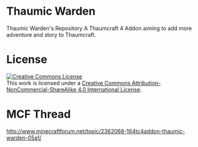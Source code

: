 Thaumic Warden
=============

Thaumic Warden's Repository
A Thaumcraft 4 Addon aiming to add more adventure and story to Thaumcraft.

License
=============
<a rel="license" href="http://creativecommons.org/licenses/by-nc-sa/4.0/deed.en_US"><img alt="Creative Commons License" style="border-width:0" src="http://i.creativecommons.org/l/by-nc-sa/4.0/88x31.png" /></a><br />This work is licensed under a <a rel="license" href="http://creativecommons.org/licenses/by-nc-sa/4.0/deed.en_US">Creative Commons Attribution-NonCommercial-ShareAlike 4.0 International License</a>.

MCF Thread
=============
http://www.minecraftforum.net/topic/2362068-164tc4addon-thaumic-warden-05a1/

